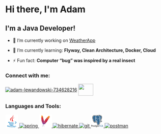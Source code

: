 # Hi there, I'm Adam
## I'm a Java Developer!

- 🔭 I’m currently working on [WeatherApp](https://github.com/adamlewandowski95/WeatherApp)

- 🌱 I’m currently learning: **Flyway, Clean Architecture, Docker, Cloud**

- ⚡ Fun fact: **Computer “bug” was inspired by a real insect**

<h3 align="left">Connect with me:</h3>
<p align="left">
<a href="https://linkedin.com/in/adam-lewandowski-734628216" target="blank"><img align="center" src="https://raw.githubusercontent.com/rahuldkjain/github-profile-readme-generator/master/src/images/icons/Social/linked-in-alt.svg" alt="adam-lewandowski-734628216" height="30" width="40" /></a>
<a href="mailto:a.lewandowski.dev@gmail.com" target="blank"><img align="center" src="https://www.vectorlogo.zone/logos/gmail/gmail-icon.svg" height="37" width="47" /></a> 
</p>

<h3 align="left">Languages and Tools:</h3>
<p align="left"> 
<a href="https://www.java.com" target="_blank" rel="noreferrer"> <img src="https://raw.githubusercontent.com/devicons/devicon/master/icons/java/java-original.svg" alt="java" width="40" height="40"/> </a>
<a href="https://spring.io/" target="_blank" rel="noreferrer"> <img src="https://www.vectorlogo.zone/logos/springio/springio-icon.svg" alt="spring" width="40" height="40"/> </a>
<a href="https://maven.apache.org" target="_blank" rel="noreferrer"> <img src="https://github.com/vscode-icons/vscode-icons/blob/master/icons/file_type_maven.svg" alt="maven" width="40" height="40"/> </a>
<a href="https://hibernate.org" target="_blank" rel="noreferrer"> <img src="https://www.vectorlogo.zone/logos/hibernate/hibernate-icon.svg" alt="hibernate" width="40" height="40"/> </a>
<a href="https://git-scm.com/" target="_blank" rel="noreferrer"> <img src="https://www.vectorlogo.zone/logos/git-scm/git-scm-icon.svg" alt="git" width="40" height="40"/> </a>
<a href="https://www.postgresql.org" target="_blank" rel="noreferrer"> <img src="https://raw.githubusercontent.com/devicons/devicon/master/icons/postgresql/postgresql-original-wordmark.svg" alt="postgresql" width="40" height="40"/> </a> <a href="https://postman.com" target="_blank" rel="noreferrer"> <img src="https://www.vectorlogo.zone/logos/getpostman/getpostman-icon.svg" alt="postman" width="40" height="40"/> </a>   </p>

